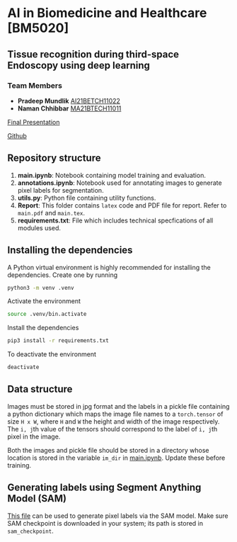 # AI in Biomedicine and Healthcare [BM5020]

## Tissue recognition during third-space Endoscopy using deep learning

### Team Members

- **Pradeep Mundlik** [AI21BETCH11022](mailto:ai21btech11022@iith.ac.in)
- **Naman Chhibbar** [MA21BTECH11011](mailto:ma21btech11011@iith.ac.in)

[Final Presentation](https://docs.google.com/presentation/d/1PxlyDp7aWtlnVhDewr-FX4nmOz7pDEPEOOLXaoyQ4wA/edit?usp=sharing)

[Github](https://github.com/NamanChhibbar/BM5020-Project)

## Repository structure

1. **main.ipynb**: Notebook containing model training and evaluation.
2. **annotations.ipynb**: Notebook used for annotating images to generate pixel labels for segmentation.
3. **utils.py**: Python file containing utility functions.
4. **Report**: This folder contains `latex` code and PDF file for report. Refer to `main.pdf` and `main.tex`.
5. **requirements.txt**: File which includes technical specfications of all modules used.

## Installing the dependencies

A Python virtual environment is highly recommended for installing the dependencies. Create one by running

```sh
python3 -m venv .venv
```

Activate the environment

```sh
source .venv/bin.activate
```

Install the dependencies

```sh
pip3 install -r requirements.txt
```

To deactivate the environment

```sh
deactivate
```

## Data structure

Images must be stored in jpg format and the labels in a pickle file containing a python dictionary which maps the image file names to a `torch.tensor` of size `H x W`, where `H` and `W` the height and width of the image respectively. The `i, j`th value of the tensors should correspond to the label of `i, j`th pixel in the image.

Both the images and pickle file should be stored in a directory whose location is stored in the variable `im_dir` in [main.ipynb](main.ipynb). Update these before training.

## Generating labels using Segment Anything Model (SAM)

[This file](annotation.ipynb) can be used to generate pixel labels via the SAM model. Make sure SAM checkpoint is downloaded in your system; its path is stored in `sam_checkpoint`.
